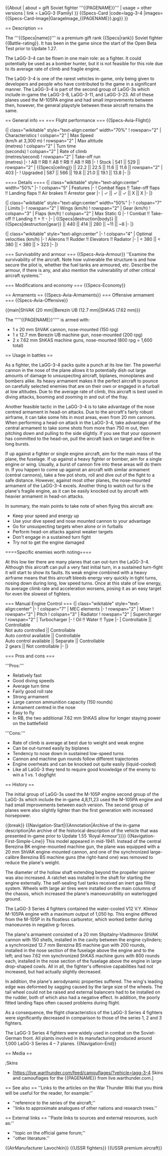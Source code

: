 {{About
| about = gift Soviet fighter '''{{PAGENAME}}'''
| usage = other versions
| link = LaGG-3 (Family)
}}
{{Specs-Card
|code=lagg-3-4
|images={{Specs-Card-Image|GarageImage_{{PAGENAME}}.jpg}}
}}

== Description ==

<!-- ''In the description, the first part should be about the history of and the creation and combat usage of the aircraft, as well as its key features. In the second part, tell the reader about the aircraft in the game. Insert a screenshot of the vehicle, so that if the novice player does not remember the vehicle by name, he will immediately understand what kind of vehicle the article is talking about.'' -->

The '''{{Specs|name}}''' is a premium gift rank {{Specs|rank}} Soviet fighter {{Battle-rating}}. It has been in the game since the start of the Open Beta Test prior to Update 1.27.

The LaGG-3-4 can be flown in one main role: as a fighter. It could potentially be used as a bomber hunter, but it is not feasible for this role due to its average rate of climb and fragile engine.

The LaGG-3-4 is one of the rarest vehicles in-game, only being given to developers and people who have contributed to the game in a significant manner. The LaGG-3-4 is part of the second group of LaGG-3s which include in-game the LaGG-3-8, LaGG-3-11, and LaGG-3-23. All of these planes used the M-105PA engine and had small improvements between then, however, the general playstyle between these aircraft remains the same.

== General info ==
=== Flight performance ===
{{Specs-Avia-Flight}}

<!-- ''Describe how the aircraft behaves in the air. Speed, manoeuvrability, acceleration and allowable loads - these are the most important characteristics of the vehicle.'' -->

{| class="wikitable" style="text-align:center" width="70%"
! rowspan="2" | Characteristics
! colspan="2" | Max Speed<br>(km/h at 3,300 m)
! rowspan="2" | Max altitude<br>(metres)
! colspan="2" | Turn time<br>(seconds)
! colspan="2" | Rate of climb<br>(metres/second)
! rowspan="2" | Take-off run<br>(metres)
|-
! AB !! RB !! AB !! RB !! AB !! RB
|-
! Stock
| 541 || 529 || rowspan="2" | {{Specs|ceiling}} || 22.2 || 22.5 || 11.6 || 11.6 || rowspan="2" | 403
|-
! Upgraded
| 587 || 566 || 19.8 || 21.0 || 19.1 || 13.8
|-
|}

==== Details ====
{| class="wikitable" style="text-align:center" width="50%"
|-
! colspan="5" | Features
|-
! Combat flaps !! Take-off flaps !! Landing flaps !! Air brakes !! Arrestor gear
|-
| ✓ || ✓ || ✓ || X || X <!-- ✓ -->
|-
|}

{| class="wikitable" style="text-align:center" width="50%"
|-
! colspan="7" | Limits
|-
! rowspan="2" | Wings (km/h)
! rowspan="2" | Gear (km/h)
! colspan="3" | Flaps (km/h)
! colspan="2" | Max Static G
|-
! Combat !! Take-off !! Landing !! + !! -
|-
| {{Specs|destruction|body}} || {{Specs|destruction|gear}} || 440 || 414 || 280 || ~11 || ~8
|-
|}

{| class="wikitable" style="text-align:center"
|-
! colspan="4" | Optimal velocities (km/h)
|-
! Ailerons !! Rudder !! Elevators !! Radiator
|-
| < 380 || < 380 || < 380 || > 323
|-
|}

=== Survivability and armour ===
{{Specs-Avia-Armour}}
''Examine the survivability of the aircraft. Note how vulnerable the structure is and how secure the pilot is, whether the fuel tanks are armoured, etc. Describe the armour, if there is any, and also mention the vulnerability of other critical aircraft systems.''

=== Modifications and economy ===
{{Specs-Economy}}

== Armaments ==
{{Specs-Avia-Armaments}}
=== Offensive armament ===
{{Specs-Avia-Offensive}}

<!-- ''Describe the offensive armament of the aircraft, if any. Describe how effective the cannons and machine guns are in a battle, and also what belts or drums are better to use. If there is no offensive weaponry, delete this subsection.'' -->

{{main|ShVAK (20 mm)|Berezin UB (12.7 mm)|ShKAS (7.62 mm)}}

The '''''{{PAGENAME}}''''' is armed with:

- 1 x 20 mm ShVAK cannon, nose-mounted (150 rpg)
- 1 x 12.7 mm Berezin UB machine gun, nose-mounted (200 rpg)
- 2 x 7.62 mm ShKAS machine guns, nose-mounted (800 rpg = 1,600 total)

== Usage in battles ==

<!-- ''Describe the tactics of playing in the aircraft, the features of using aircraft in a team and advice on tactics. Refrain from creating a "guide" - do not impose a single point of view, but instead, give the reader food for thought. Examine the most dangerous enemies and give recommendations on fighting them. If necessary, note the specifics of the game in different modes (AB, RB, SB).'' -->

As a fighter, the LaGG-3-4 packs quite a punch at its low tier. The powerful cannon in the nose of the plane allows it to potentially dish out large amounts of damage to unsuspecting aircraft, biplanes, monoplanes and bombers alike. Its heavy armament makes it the perfect aircraft to pounce on carefully selected enemies that are on their own or engaged in a furball at low altitudes. Due to the average rate of climb, this aircraft is best used in diving attacks, booming and zooming in and out of the fray.

Another feasible tactic in the LaGG-3-4 is to take advantage of the nose centred armament in head-on attacks. Due to the aircraft's fairly robust airframe, it can take some hits in most areas, even from 20 mm cannons. When performing a head-on attack in the LaGG-3-4, take advantage of the central armament to take some shots from more than 750 m out, then pitching down and pulling to the side slightly. If you see that your opponent has committed to the head-on, pull the aircraft back on target and fire in long bursts.

If up against a fighter or single engine aircraft, aim for the main mass of the plane, the fuselage. If up against a heavy fighter or bomber, aim for a single engine or wing. Usually, a burst of cannon fire into these areas will do them in. If you happen to come up against an aircraft with similar armament (central cannons), take a few pot shots, roll and dive out of the fight to a safe distance. However, against most other planes, the nose-mounted armament of the LaGG-3-4 excels. Another thing to watch out for is the plane's fragile engine, as it can be easily knocked out by aircraft with heavier armament in head-on attacks.

In summary, the main points to take note of when flying this aircraft are:

- Keep your speed and energy up
- Use your dive speed and nose mounted cannon to your advantage
- Go for unsuspecting targets when alone or in furballs
- Perform head-on attacks against weaker targets
- Don't engage in a sustained turn fight
- Try not to get the engine damaged

====Specific enemies worth noting====

<!--Some concerning vehicles to worry about if playing this plane. (i.e. Japanese fighters will out turn you)-->

At this low tier there are many planes that can out-turn the LaGG-3-4. Although this aircraft can pull a very fast initial turn, in a sustained turn-fight it will start to show its faults. Its weak engine combined with a heavy airframe means that this aircraft bleeds energy very quickly in tight turns, nosing down during long, low speed turns. Once at this state of low energy, its average climb rate and acceleration worsens, posing it as an easy target for even the slowest of fighters.

=== Manual Engine Control ===
{| class="wikitable" style="text-align:center"
|-
! colspan="7" | MEC elements
|-
! rowspan="2" | Mixer
! rowspan="2" | Pitch
! colspan="3" | Radiator
! rowspan="2" | Supercharger
! rowspan="2" | Turbocharger
|-
! Oil !! Water !! Type
|-
| Controllable || Controllable<br>Not auto controlled || Controllable<br>Auto control available || Controllable<br>Auto control available || Separate || Controllable<br>2 gears || Not controllable
|-
|}

=== Pros and cons ===

<!-- ''Summarise and briefly evaluate the vehicle in terms of its characteristics and combat effectiveness. Mark its pros and cons in the bulleted list. Try not to use more than 6 points for each of the characteristics. Avoid using categorical definitions such as "bad", "good" and the like - use substitutions with softer forms such as "inadequate" and "effective".'' -->

'''Pros:'''

- Relatively fast
- Good diving speeds
- Average turn time
- Fairly good roll rate
- Strong armament
- Large cannon ammunition capacity (150 rounds)
- Armament centred in the nose
- Easy to fly
- In RB, the two additional 7.62 mm ShKAS allow for longer staying power on the battlefield

'''Cons:'''

- Rate of climb is average at best due to weight and weak engine
- Can be out-turned easily by biplanes
- Tendency to nose down in sustained low-speed turns
- Cannon and machine gun rounds follow different trajectories
- Engine overheats and can be knocked out quite easily (liquid-cooled)
- Like all LaGG-3 they tend to require good knowledge of the enemy to win a 1 vs. 1 dogfight

== History ==

<!-- ''Describe the history of the creation and combat usage of the aircraft in more detail than in the introduction. If the historical reference turns out to be too long, take it to a separate article, taking a link to the article about the vehicle and adding a block "/History" (example: <nowiki>https://wiki.warthunder.com/(Vehicle-name)/History</nowiki>) and add a link to it here using the <code>main</code> template. Be sure to reference text and sources by using <code><nowiki><ref></ref></nowiki></code>, as well as adding them at the end of the article with <code><nowiki><references /></nowiki></code>. This section may also include the vehicle's dev blog entry (if applicable) and the in-game encyclopedia description (under <code><nowiki>=== In-game description ===</nowiki></code>, also if applicable).'' -->

The initial group of LaGG-3s used the M-105P engine second group of the LaGG-3s which include the in-game 4,8,11,23 used the M-105PA engine and had small improvements between each version. The second group of planes were also slightly lighter than the first generation with increased horsepower.

{{break}}
{{Navigation-Start|{{Annotation|Archive of the in-game description|An archive of the historical description of the vehicle that was presented in-game prior to Update 1.55 'Royal Armour'}}}}
{{Navigation-First-Simple-Line}}
This model appeared in mid-1941. Instead of the central Berezina BK engine-mounted machine gun, the plane was equipped with a 20 mm ShVAK engine-mounted cannon, and one of the synchronized large-calibre Berezina BS machine guns (the right-hand one) was removed to reduce the plane's weight.

The diameter of the hollow shaft extending beyond the propeller spinner was also increased. A ratchet was installed in the shaft for starting the engine externally. The self-sealing fuel tanks received an inert gas filling system. Wheels with large air tires were installed on the main columns of the chassis, which increased the plane's manoeuvrability on waterlogged ground.

The LaGG-3 Series 4 fighters contained the water-cooled V12 V.Y. Klimov M-105PA engine with a maximum output of 1,050 hp. This engine differed from the M-105P in its floatless carburetor, which worked better during manoeuvres in negative g-forces.

The plane's armament consisted of a 20 mm Shpitalny-Vladimorov ShVAK cannon with 150 shells, installed in the cavity between the engine cylinders; a synchronized 12.7 mm Berezina BS machine gun with 200 rounds, installed in the nose section of the fuselage above the engine and to the left; and two 7.62 mm synchronized ShKAS machine guns with 800 rounds each, installed in the nose section of the fuselage above the engine in large drop-shaped cowls. All in all, the fighter's offensive capabilities had not increased, but had actually slightly decreased.

In addition, the plane's aerodynamic properties suffered. The wing's leading edge was deformed by sagging caused by the large size of the wheels. The tail wheel could not be raised and external balancers had to be installed on the rudder, both of which also had a negative effect. In addition, the poorly fitted landing flaps often caused problems during flight.

As a consequence, the flight characteristics of the LaGG-3 Series 4 fighters were significantly decreased in comparison to those of the series 1, 2 and 3 fighters.

The LaGG-3 Series 4 fighters were widely used in combat on the Soviet-German front. All plants involved in its manufacturing produced around 1,000 LaGG-3 Series 4 – 7 planes.
{{Navigation-End}}

== Media ==

<!-- ''Excellent additions to the article would be video guides, screenshots from the game, and photos.'' -->

;Skins

- [https://live.warthunder.com/feed/camouflages/?vehicle=lagg-3-4 Skins and camouflages for the {{PAGENAME}} from live.warthunder.com.]

== See also ==
''Links to the articles on the War Thunder Wiki that you think will be useful for the reader, for example:''

- ''reference to the series of the aircraft;''
- ''links to approximate analogues of other nations and research trees.''

== External links ==
''Paste links to sources and external resources, such as:''

- ''topic on the official game forum;''
- ''other literature.''

{{AirManufacturer Lavochkin}}
{{USSR fighters}}
{{USSR premium aircraft}}
